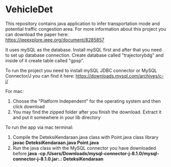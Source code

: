 # VehicleDet

This repository contains java application to infer transportation mode and potential traffic congestion area. For more information about this project you can download the paper here:
https://ieeexplore.ieee.org/document/8285857

It uses mySQL as the database. Install mySQL first and after that you need to set up database connection.
Create database called "trajectorybdg" and inside of it create table called "gpsp".

To run the project you need to install mySQL JDBC connector or MySQL Connector/J you can find it here:
https://downloads.mysql.com/archives/c-j/

For mac:
1. Choose the "Platform Independent" for the operating system and then click download
2. You may find the zipped folder after you finish the download. Extract it and put it somewhere in your lib directory

To run the app via mac terminal: 
1. Compile the DeteksiKendaraan.java class with Point.java class library
   **javac DeteksiKendaraan.java Point.java**
2. Run the java class with the MySQL connector you have downloaded before
   **java -cp /Users/Downloads/mysql-connector-j-8.1.0/mysql-connector-j-8.1.0.jar:.: DeteksiKendaraan**






